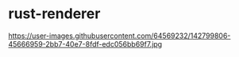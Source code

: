 # rust-renderer
https://user-images.githubusercontent.com/64569232/142799806-45666959-2bb7-40e7-8fdf-edc056bb69f7.jpg
